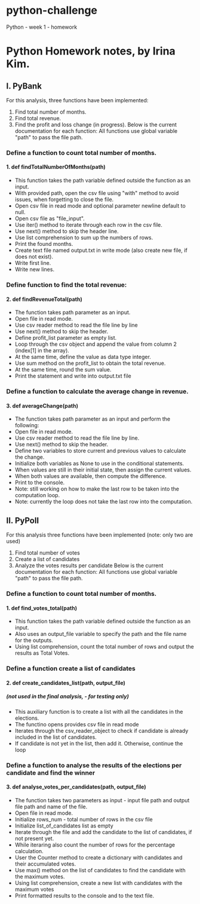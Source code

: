 # python-challenge
Python - week 1 - homework

# Python Homework notes, by Irina Kim.

## I. PyBank
For this analysis, three functions have been implemented:
1. Find total number of months.
2. Find total revenue.
3. Find the profit and loss change (in progress). 
Below is the current documentation for each function:
All functions use global variable "path" to pass the file path.

### Define a function to count total number of months.
#### 1. def findTotalNumberOfMonths(path)
- This function takes the path variable defined outside the function as an input.
- With provided path, open the csv file using "with" method to avoid issues, when forgetting to close the file.
- Open csv file in read mode and optional parameter newline default to null.
- Open csv file as "file_input".
- Use iter() method to iterate through each row in the csv file.
- Use next() method to skip the header line.
- Use list comprehension to sum up the numbers of rows.
- Print the found months.
- Create text file named output.txt in write mode (also create new file, if does not exist).
- Write first line.
- Write new lines.


### Define function to find the total revenue:
#### 2. def findRevenueTotal(path)
- The function takes path parameter as an input.
- Open file in read mode.
- Use csv reader method to read the file line by line
- Use next() method to skip the header.
- Define profit_list parameter as empty list.
- Loop through the csv object and append the value from column 2 (index[1] in the array).
- At the same time, define the value as data type integer.
- Use sum method on the profit_list to obtain the total revenue.
- At the same time, round the sum value.
- Print the statement and write into output.txt file

### Define a function to calculate the average change in revenue.
#### 3. def averageChange(path) 
- The function takes path parameter as an input and perform the following:
- Open file in read mode.
- Use csv reader method to read the file line by line.
- Use next() method to skip the header.
- Define two variables to store current and previous values to calculate the change.
- Initialize both variables as None to use in the conditional statements.
- When values are still in their initial state, then assign the current values.
- When both values are available, then compute the difference.
- Print to the console.
- Note: still working on how to make the last row to be taken into the computation loop.
- Note: currently the loop does not take the last row into the computation.


## II. PyPoll
For this analysis three functions have been implemented (note: only two are used)
1. Find total number of votes
2. Create a list of candidates
3. Analyze the votes results per candidate
Below is the current documentation for each function:
All functions use global variable "path" to pass the file path.

### Define a function to count total number of months.
#### 1. def find_votes_total(path)
- This function takes the path variable defined outside the function as an input.
- Also uses an output_file variable to specify the path and the file name for the outputs.
- Using list comprehension, count the total number of rows and output the results as Total Votes.

### Define a function create a list of candidates
#### 2. def create_candidates_list(path, output_file)
##### (not used in the final analysis, - for testing only)
- This auxiliary function is to create a list with all the candidates in the elections.
- The functino opens provides csv file in read mode
- Iterates through the csv_reader_object to check if candidate is already included in the list of candidates.
- If candidate is not yet in the list, then add it. Otherwise, continue the loop

### Define a function to analyse the results of the elections per candidate and find the winner 
#### 3. def analyse_votes_per_candidates(path, output_file)
- The function takes two parameters as input - input file path and output file path and name of the file.
- Open file in read mode.
- Initialize rows_num - total number of rows in the csv file
- Initialize list_of_candidates list as empty
- Iterate through the file and add the candidate to the list of candidates, if not present yet.
- While iteraring also count the number of rows for the percentage calculation.
- User the Counter method to create a dictionary with candidates and their accumulated votes.
- Use max() method on the list of candidates to find the candidate with the maximum votes.
- Using list comprehension, create a new list with candidates with the maximum votes
- Print formatted results to the console and to the text file.
    